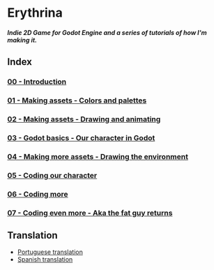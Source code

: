 
# Erythrina

##### Indie 2D Game for Godot Engine and a series of tutorials of how I'm making it.


## Index
### [00 - Introduction](doc/00_introduction.md)
### [01 - Making assets - Colors and palettes](doc/01_making_assets.md)
### [02 - Making assets - Drawing and animating](doc/02_making_assets.md)
### [03 - Godot basics - Our character in Godot](doc/03_our_character_in_godot.md)
### [04 - Making more assets - Drawing the environment](doc/04_drawing_the_environment.md)
### [05 - Coding our character](doc/05_coding_our_character.md)
### [06 - Coding more](doc/06_coding_more.md)
### [07 - Coding even more - Aka the fat guy returns](doc/07_coding_even_more_aka_the_fat_guy_returns.md)

## Translation

* [Portuguese translation](./doc/pt/README.md)
* [Spanish translation](./doc/es/README.md)
